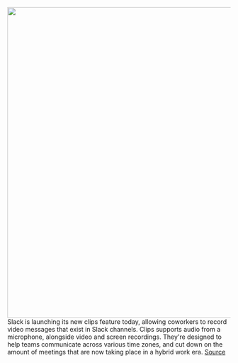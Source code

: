 <img src='https://cdn.vox-cdn.com/thumbor/VKYAWBh3FKiXqApKJqKaJOH-5fk=/0x0:2040x1360/1200x800/filters:focal(857x517:1183x843)/cdn.vox-cdn.com/uploads/chorus_image/image/69887365/acastro_190412_1777_slack_0001.0.jpg' width='700px' /><br/>
Slack is launching its new clips feature today, allowing coworkers to record video messages that exist in Slack channels. Clips supports audio from a microphone, alongside video and screen recordings. They're designed to help teams communicate across various time zones, and cut down on the amount of meetings that are now taking place in a hybrid work era.
<a href='https://www.theverge.com/2021/9/21/22685576/slack-clips-video-messages-feature'> Source <a/>